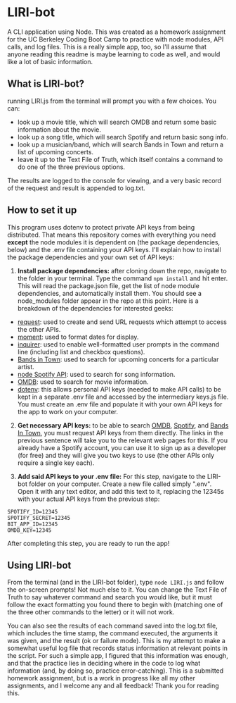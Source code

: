 # LIRI-bot
A CLI application using Node.
This was created as a homework assignment for the UC Berkeley Coding Boot Camp to practice with node modules, API calls, and log files. This is a really simple app, too, so I'll assume that anyone reading this readme is maybe learning to code as well, and would like a lot of basic information.

## What is LIRI-bot?
running LIRI.js from the terminal will prompt you with a few choices. You can:

- look up a movie title, which will search OMDB and return some basic information about the movie.
- look up a song title, which will search Spotify and return basic song info.
- look up a musician/band, which will search Bands in Town and return a list of upcoming concerts.
- leave it up to the Text File of Truth, which itself contains a command to do one of the three previous options.

The results are logged to the console for viewing, and a very basic record of the request and result is appended to log.txt.

## How to set it up
This program uses dotenv to protect private API keys from being distributed. That means this repository comes with everything you need **except** the node modules it is dependent on (the package dependencies, below) and the .env file containing your API keys. I'll explain how to install the package dependencies and your own set of API keys:

1. **Install package dependencies:** after cloning down the repo, navigate to the folder in your terminal. Type the command `npm install` and hit enter. This will read the package.json file, get the list of node module dependencies, and automatically install them. You should see a node_modules folder appear in the repo at this point. Here is a breakdown of the dependencies for interested geeks:

- [request](https://www.npmjs.com/package/request): used to create and send URL requests which attempt to access the other APIs.
- [moment](https://www.npmjs.com/package/moment): used to format dates for display.
- [inquirer](https://github.com/SBoudrias/Inquirer.js#readme): used to enable well-formatted user prompts in the command line (including list and checkbox questions).
- [Bands in Town](https://www.npmjs.com/package/bandsintown): used to search for upcoming concerts for a particular artist.
- [node Spotify API](https://www.npmjs.com/package/node-spotify-api): used to search for song information.
- [OMDB](https://www.npmjs.com/package/omdb): used to search for movie information.
- [dotenv](https://www.npmjs.com/package/dotenv): this allows personal API keys (needed to make API calls) to be kept in a separate .env file and accessed by the intermediary keys.js file. You must create an .env file and populate it with your own API keys for the app to work on your computer.

2. **Get necessary API keys:** to be able to search [OMDB](http://www.omdbapi.com/apikey.aspx?__EVENTTARGET=freeAcct&__EVENTARGUMENT=&__LASTFOCUS=&__VIEWSTATE=%2FwEPDwUKLTIwNDY4MTIzNQ9kFgYCAQ9kFggCAQ8QDxYCHgdDaGVja2VkZ2RkZGQCAw8QDxYCHwBoZGRkZAIFDxYCHgdWaXNpYmxlZ2QCBw8WAh8BaGQCAg8WAh8BaGQCAw8WAh8BaGQYAQUeX19Db250cm9sc1JlcXVpcmVQb3N0QmFja0tleV9fFgMFC3BhdHJlb25BY2N0BQhmcmVlQWNjdAUIZnJlZUFjY3S0gwjl9jaVfARil8Yy9nisxxBo9QY1d1aRp4k6s2f83g%3D%3D&__VIEWSTATEGENERATOR=5E550F58&__EVENTVALIDATION=%2FwEdAAW77Mkj8S6lO0evPKayW3ucmSzhXfnlWWVdWIamVouVTzfZJuQDpLVS6HZFWq5fYpioiDjxFjSdCQfbG0SWduXFd8BcWGH1ot0k0SO7CfuulGmtD1h9A7%2B3Av2cTK2Z2qbhaCErXs89aADzZLPwy5pm&at=freeAcct&Email=), [Spotify](https://developer.spotify.com/documentation/web-api/quick-start/), and [Bands In Town](http://www.artists.bandsintown.com/bandsintown-api), you must request API keys from them directly. The links in the previous sentence will take you to the relevant web pages for this. If you already have a Spotify account, you can use it to sign up as a developer (for free) and they will give you two keys to use (the other APIs only require a single key each).

3. **Add said API keys to your .env file:** For this step, navigate to the LIRI-bot folder on your computer. Create a new file called simply ".env". Open it with any text editor, and add this text to it, replacing the 12345s with your actual API keys from the previous step:

```
SPOTIFY_ID=12345
SPOTIFY_SECRET=12345
BIT_APP_ID=12345
OMDB_KEY=12345
```

After completing this step, you are ready to run the app!

## Using LIRI-bot
From the terminal (and in the LIRI-bot folder), type `node LIRI.js` and follow the on-screen prompts! Not much else to it. You can change the Text File of Truth to say whatever command and search you would like, but it must follow the exact formatting you found there to begin with (matching one of the three other commands to the letter) or it will not work.

You can also see the results of each command saved into the log.txt file, which includes the time stamp, the command executed, the arguments it was given, and the result (ok or failure mode). This is my attempt to make a somewhat useful log file that records status information at relevant points in the script. For such a simple app, I figured that this information was enough, and that the practice lies in deciding where in the code to log what information (and, by doing so, practice error-catching). This is a submitted homework assignment, but is a work in progress like all my other assignments, and I welcome any and all feedback! Thank you for reading this.